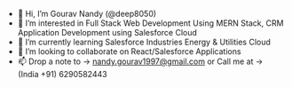 - 👋 Hi, I’m Gourav Nandy (@deep8050)
- 👀 I’m interested in Full Stack Web Development Using MERN Stack, CRM Application Development using Salesforce Cloud
- 🌱 I’m currently learning Salesforce Industries Energy & Utilities Cloud
- 💞️ I’m looking to collaborate on React/Salesforce Applications
- 📫 Drop a note to -> nandy.gourav1997@gmail.com or Call me at -> (India +91) 6290582443

<!---
deep8050/deep8050 is a ✨ special ✨ repository because its `README.md` (this file) appears on your GitHub profile.
You can click the Preview link to take a look at your changes.
--->
